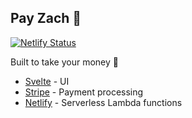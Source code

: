 ## Pay Zach 💸
[![Netlify Status](https://api.netlify.com/api/v1/badges/1e4fbb65-89be-4f66-9a84-012d9528e3cf/deploy-status)](https://app.netlify.com/sites/payzach/deploys)

Built to take your money 🤲
- [Svelte](https://github.com/sveltejs/svelte) - UI
- [Stripe](https://github.com/stripe) - Payment processing
- [Netlify](https://github.com/netlify) - Serverless Lambda functions
